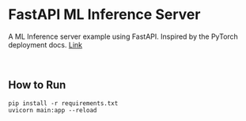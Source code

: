 # FastAPI ML Inference Server

A ML Inference server example using FastAPI. Inspired by the PyTorch deployment docs. [Link](https://pytorch.org/tutorials/intermediate/flask_rest_api_tutorial.html#integrating-the-model-in-our-api-server)

<br/>

## How to Run
```
pip install -r requirements.txt
uvicorn main:app --reload
```